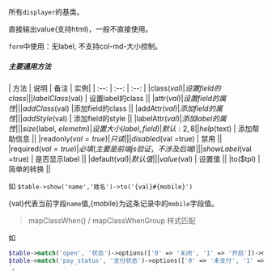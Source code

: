 所有`displayer`的基类。

直接输出value(支持html)，一般不直接使用。

`form`中使用：无label, 不支持col-md-大小控制。

##### 主要通用方法
|  方法    |  说明    |  备注  | 实例|
| :--: | :--: | :--: |
|class($val)|设置field的class||
|labelClass($val) | 设置label的class ||
|attr($val) | 设置field的属性 ||
|addClass($val) |添加field的class ||
|addAttr($val) |添加field的属性 ||
|addStyle($val) |  添加field的style ||
|labelAttr($val) | 添加label的属性 ||
|size($label, $elemetm) | 设置大小(label,field)|默认: 2, 8|
|help($text) | 添加帮助信息 ||
|readonly($val =true) | 只读 ||
|disabled($val =true) | 禁用 ||
|required($val =true) | 必填(主要是前端js验证，不涉及后端) ||
|showLabel($val =true) | 是否显示label ||
|default($val) | 默认值 ||
|value($val) | 设置值 ||
|to($tpl) | 简单的转换 ||

如 `$table->show('name','姓名')->to('{val}#{mobile}')`  

{val}代表当前字段`name`值,{mobile}为这条记录中的`mobile`字段值。

>mapClassWhen() / mapClassWhenGroup 样式匹配  

如 
```php
$table->match('open', '状态')->options(['0' => '关闭', '1' => '开启'])->mapClassWhen(1, 'hidden');
$table->match('pay_status', '支付状态')->options(['0' => '未支付', '1' => '已支付', '2' =>'已关闭'])->mapClassWhenGroup([[1, 'success'], [2, 'danger']])
`。
```
